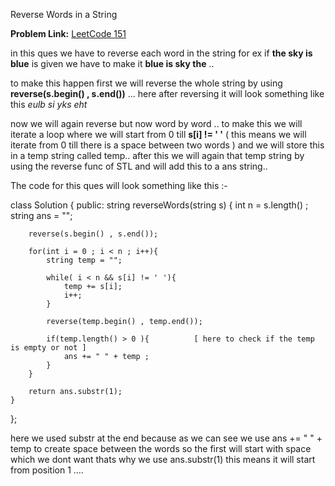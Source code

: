 Reverse Words in a String

**Problem Link:** [LeetCode 151](https://leetcode.com/problems/reverse-words-in-a-string/description/)

in this ques we have to reverse each word in the string for ex if **the sky is blue** is given we have to make it **blue is sky the** ..

to make this happen first we will reverse the whole string by using **reverse(s.begin() , s.end())**  ... here after reversing it will look something like this *eulb si yks eht*

now we will again reverse but now word by word .. to make this we will iterate a loop where we will start from 0 till **s[i] != ' '** ( this means we will iterate from 0 till there is a space between two words ) 
and we will store this in a temp string called temp.. after this we will again that temp string by using the reverse func of STL and will add this to a ans string..

The code for this ques will look something like this :- 

class Solution {
public:
    string reverseWords(string s) {
        int n = s.length() ;
        string ans = "";

        reverse(s.begin() , s.end());

        for(int i = 0 ; i < n ; i++){
            string temp = "";

            while( i < n && s[i] != ' '){
                temp += s[i];
                i++;
            }

            reverse(temp.begin() , temp.end());

            if(temp.length() > 0 ){          [ here to check if the temp is empty or not ] 
                ans += " " + temp ;
            }
        }

        return ans.substr(1);
    }
};

here we used substr at the end because as we can see we use ans += " " + temp to create space between the words so the first will start with space which we dont want thats why we use ans.substr(1) 
this means it will start from position 1 ....

